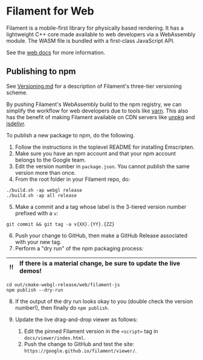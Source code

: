 # Filament for Web

Filament is a mobile-first library for physically based rendering. It has a lightweight C++ core
made available to web developers via a WebAssembly module. The WASM file is bundled with a
first-class JavaScript API.

See the [web docs](https://github.com/google/filament/tree/main/web/docs) for more information.

## Publishing to npm

See [Versioning.md](https://github.com/google/filament/blob/main/filament/docs/Versioning.md)
for a description of Filament's three-tier versioning scheme.

By pushing Filament's WebAssembly build to the npm registry, we can simplify the workflow for web
developers due to tools like [yarn]. This also has the benefit of making Filament available on CDN
servers like [unpkg] and [jsdelivr].

To publish a new package to npm, do the following.

1. Follow the instructions in the toplevel README for installing Emscripten.
2. Make sure you have an npm account and that your npm account belongs to the Google team.
3. Edit the version number in `package.json`. You cannot publish the same version more than once.
4. From the root folder in your Filament repo, do:
```
./build.sh -ap webgl release
./build.sh -ap all release
```
5. Make a commit and a tag whose label is the 3-tiered version number prefixed with a `v`:
```
git commit && git tag -a v{XX}.{YY}.{ZZ}
```
6. Push your change to GitHub, then make a GitHub Release associated with your new tag.
7. Perform a "dry run" of the npm packaging process:

:bangbang: | If there is a material change, be sure to update the live demos!
:---: | :---

```
cd out/cmake-webgl-release/web/filament-js
npm publish --dry-run
```
8. If the output of the dry run looks okay to you (double check the version number!), then finally
do `npm publish`.

[yarn]: https://yarnpkg.com
[unpkg]: https://unpkg.com
[jsdelivr]: https://www.jsdelivr.com/

9. Update the live drag-and-drop viewer as follows:

   1. Edit the pinned Filament version in the `<script>` tag in `docs/viewer/index.html`.
   2. Push the change to GitHub and test the site: `https://google.github.io/filament/viewer/`.
